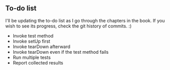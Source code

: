 ## To-do list
I'll be updating the to-do list as I go through the chapters in the book. If you wish to see its progress, check the git history of commits. :)

* Invoke test method
* Invoke setUp first
* Invoke tearDown afterward
* Invoke tearDown even if the test method fails
* Run multiple tests
* Report collected results
